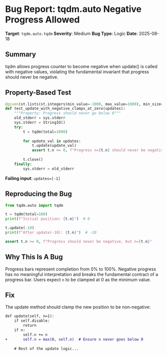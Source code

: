 # Bug Report: tqdm.auto Negative Progress Allowed

**Target**: `tqdm.auto.tqdm`
**Severity**: Medium
**Bug Type**: Logic
**Date**: 2025-08-18

## Summary

tqdm allows progress counter to become negative when update() is called with negative values, violating the fundamental invariant that progress should never be negative.

## Property-Based Test

```python
@given(st.lists(st.integers(min_value=-1000, max_value=1000), min_size=0, max_size=100))
def test_update_with_negative_clamps_at_zero(updates):
    """Property: Progress should never go below 0"""
    old_stderr = sys.stderr
    sys.stderr = StringIO()
    try:
        t = tqdm(total=1000)
    
        for update_val in updates:
            t.update(update_val)
            assert t.n >= 0, f"Progress n={t.n} should never be negative"
    
        t.close()
    finally:
        sys.stderr = old_stderr
```

**Failing input**: `updates=[-1]`

## Reproducing the Bug

```python
from tqdm.auto import tqdm

t = tqdm(total=100)
print(f"Initial position: {t.n}")  # 0

t.update(-10)
print(f"After update(-10): {t.n}")  # -10

assert t.n >= 0, f"Progress should never be negative, but n={t.n}"
```

## Why This Is A Bug

Progress bars represent completion from 0% to 100%. Negative progress has no meaningful interpretation and breaks the fundamental contract of a progress bar. Users expect `n` to be clamped at 0 as the minimum value.

## Fix

The update method should clamp the new position to be non-negative:

```diff
def update(self, n=1):
    if self.disable:
        return
    if n:
        self.n += n
+       self.n = max(0, self.n)  # Ensure n never goes below 0
    
    # Rest of the update logic...
```